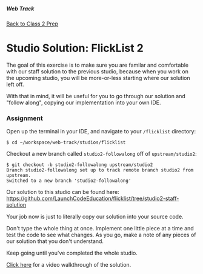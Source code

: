 ##### Web Track
[Back to Class 2 Prep](../../../class2-prep)

# Studio Solution: FlickList 2

The goal of this exercise is to make sure you are familar and comfortable with our staff solution to the previous studio, because when you work on the upcoming studio, you will be more-or-less starting where our solution left off.

With that in mind, it will be useful for you to go through our solution and "follow along", copying our implementation into your own IDE. 

### Assignment

Open up the terminal in your IDE, and navigate to your `/flicklist` directory:

```nohighlight
$ cd ~/workspace/web-track/studios/flicklist
```

Checkout a new branch called `studio2-followalong` off of `upstream/studio2`:

```nohighlight
$ git checkout -b studio2-followalong upstream/studio2
Branch studio2-followalong set up to track remote branch studio2 from upstream.
Switched to a new branch 'studio2-followalong'
```

Our solution to this studio can be found here:
https://github.com/LaunchCodeEducation/flicklist/tree/studio2-staff-solution

Your job now is just to literally copy our solution into your source code. 

Don't type the whole thing at once. Implement one little piece at a time and test the code to see what changes. As you go, make a note of any pieces of our solution that you don't understand.

Keep going until you've completed the whole studio.

<a href="https://www.youtube.com/watch?v=9RoQL9rtQtU&feature=youtu.be" target="_blank">Click here</a> for a video walkthrough of the solution.